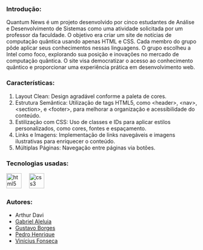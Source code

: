 ### Introdução:

<p align="left">Quantum News é um projeto desenvolvido por cinco estudantes de Análise e Desenvolvimento de Sistemas como uma atividade solicitada por um professor da faculdade. O objetivo era criar um site de notícias de computação quântica usando apenas HTML e CSS. Cada membro do grupo pôde aplicar seus conhecimentos nessas linguagens. O grupo escolheu a Intel como foco, explorando sua posição e inovações no mercado de computação quântica. O site visa democratizar o acesso ao conhecimento quântico e proporcionar uma experiência prática em desenvolvimento web.</p>

### Características:

<p align="left">
  <ol>
    <li>Layout Clean: Design agradável conforme a paleta de cores.</li>
    <li>Estrutura Semântica: Utilização de tags HTML5, como 	&lt;header&gt;, &lt;nav&gt;, &lt;section&gt;, e &lt;footer&gt;, para melhorar a organização e acessibilidade do conteúdo.</li>
    <li>Estilização com CSS: Uso de classes e IDs para aplicar estilos personalizados, como cores, fontes e espaçamento.</li>
    <li>Links e Imagens: Implementação de links navegáveis e imagens ilustrativas para enriquecer o conteúdo.</li>
    <li>Múltiplas Páginas: Navegação entre páginas via botões.</li>
  </ol>
</p>

### Tecnologias usadas:

<div align="left">
  <img src="https://cdn.jsdelivr.net/gh/devicons/devicon/icons/html5/html5-original.svg" height="40" alt="html5 logo"  />
  <img width="12" />
  <img src="https://cdn.jsdelivr.net/gh/devicons/devicon/icons/css3/css3-original.svg" height="40" alt="css3 logo"  />
</div>

### Autores:

<p align="left">
  <ul list-style= none;>
    <li>Arthur Davi</li>
    <li color= black;><a href="https://github.com/Gabriel-Aleluia">Gabriel Aleluia</a></li>
    <li color= black;><a href="https://github.com/Gustavo-Ribeiro-Borges">Gustavo Borges</a></li>
    <li color= black;><a href="https://github.com/PedrinTeixeira">Pedro Henrique</a></li>
    <li color= black;><a href="https://github.com/Vxnizinm">Vinícius Fonseca</a></li>
  </ul>
</p>
